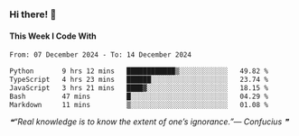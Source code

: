 ### Hi there! 👋

#### This Week I Code With
<!--START_SECTION:waka-->

```txt
From: 07 December 2024 - To: 14 December 2024

Python       9 hrs 12 mins   ████████████▒░░░░░░░░░░░░   49.82 %
TypeScript   4 hrs 23 mins   ██████░░░░░░░░░░░░░░░░░░░   23.74 %
JavaScript   3 hrs 21 mins   ████▓░░░░░░░░░░░░░░░░░░░░   18.15 %
Bash         47 mins         █░░░░░░░░░░░░░░░░░░░░░░░░   04.29 %
Markdown     11 mins         ▒░░░░░░░░░░░░░░░░░░░░░░░░   01.08 %
```

<!--END_SECTION:waka-->

<!--STARTS_HERE_QUOTE_README-->
<i>❝“Real knowledge is to know the extent of one’s ignorance.”— Confucius   ❞</i>
<!--ENDS_HERE_QUOTE_README-->
